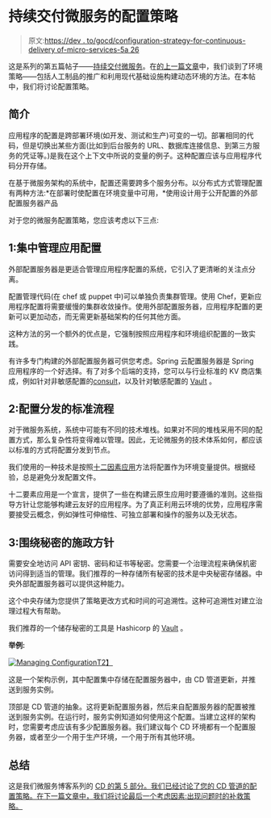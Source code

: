 # 持续交付微服务的配置策略

> 原文:[https://dev . to/gocd/configuration-strategy-for-continuous-delivery of-micro-services-5a 26](https://dev.to/gocd/configuration-strategy-for-continuous-delivery-of-microservices-5a26)

这是系列的第五篇帖子——[持续交付微服务](https://www.gocd.org/tags/cd-for-microservices.html)。在[的上一篇文章](https://www.gocd.org/2018/06/12/cd-microservices-environment-strategy/)中，我们谈到了环境策略——包括人工制品的推广和利用现代基础设施构建动态环境的方法。在本帖中，我们将讨论配置策略。

## [](#introduction)简介

应用程序的配置是跨部署环境(如开发、测试和生产)可变的一切。部署相同的代码，但是切换出某些方面(比如到后台服务的 URL、数据库连接信息、到第三方服务的凭证等。)是我在这个上下文中所说的变量的例子。这种配置应该与应用程序代码分开存储。

在基于微服务架构的系统中，配置还需要跨多个服务分布。以分布式方式管理配置有两种方法:*在部署时使配置在环境变量中可用，*使用设计用于公开配置的外部配置服务器产品

对于您的微服务配置策略，您应该考虑以下三点:

## [](#1-manage-application-configurations-centrally)1:集中管理应用配置

外部配置服务器是更适合管理应用程序配置的系统，它引入了更清晰的关注点分离。

配置管理代码(在 chef 或 puppet 中)可以单独负责集群管理。使用 Chef，更新应用程序配置将需要缓慢的集群收敛操作。使用外部配置服务器，应用程序配置的更新可以更加动态，而无需更新基础架构的任何其他方面。

这种方法的另一个额外的优点是，它强制按照应用程序和环境组织配置的一致实践。

有许多专门构建的外部配置服务器可供您考虑。Spring 云配置服务器是 Spring 应用程序的一个好选择。有了对多个后端的支持，您可以与行业标准的 KV 商店集成，例如针对非敏感配置的[consult](https://www.consul.io)，以及针对敏感配置的 [Vault](https://www.vaultproject.io/) 。

## [](#2-standard-process-for-distributing-configuration)2:配置分发的标准流程

对于微服务系统，系统中可能有不同的技术堆栈。如果对不同的堆栈采用不同的配置方式，那么复杂性将变得难以管理。因此，无论微服务的技术体系如何，都应该以标准的方式将配置分发到节点。

我们使用的一种技术是按照[十二因素应用](https://12factor.net/)方法将配置作为环境变量提供。根据经验，总是避免分发配置文件。

十二要素应用是一个宣言，提供了一些在构建云原生应用时要遵循的准则。这些指导方针让您能够构建云友好的应用程序。为了真正利用云环境的优势，应用程序需要接受云概念，例如弹性可伸缩性、可独立部署和操作的服务以及无状态。

## [](#3-governance-policy-around-secrets)3:围绕秘密的施政方针

需要安全地访问 API 密钥、密码和证书等秘密。您需要一个治理流程来确保机密访问得到适当的管理。我们推荐的一种存储所有秘密的技术是中央秘密存储器。中央外部配置服务器可以提供这种能力。

这个中央存储为您提供了策略更改方式和时间的可追溯性。这种可追溯性对建立治理过程大有帮助。

我们推荐的一个储存秘密的工具是 Hashicorp 的 [Vault](https://www.vaultproject.io/) 。

**举例:**

[![Managing Configuration](../Images/620830857eea40a4bd61e13980123f28.png)T2】](https://res.cloudinary.com/practicaldev/image/fetch/s--Bj6o1rvl--/c_limit%2Cf_auto%2Cfl_progressive%2Cq_auto%2Cw_880/https://cl.ly/038cd11a56ea/download/Image%25202019-05-31%2520at%252010.27.20%2520AM.png)

这是一个架构示例，其中配置集中存储在配置服务器中，由 CD 管道更新，并推送到服务实例。

顶部是 CD 管道的抽象。这将更新配置服务器，然后来自配置服务器的配置被推送到服务实例。在运行时，服务实例知道如何使用这个配置。当建立这样的架构时，您需要考虑应该有多少配置服务器。我们建议每个 CD 环境都有一个配置服务器，或者至少一个用于生产环境，一个用于所有其他环境。

## [](#summary)总结

这是我们微服务博客系列的 [CD 的第 5 部分。我们已经讨论了您的 CD 管道的配置策略。在下一篇文章中，我们将讨论最后一个考虑因素:出现问题时的补救策略。](https://www.gocd.org/tags/cd-for-microservices.html)